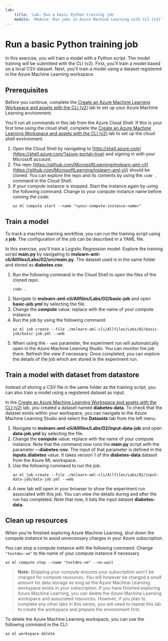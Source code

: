 ```yaml
---
lab:
    title: 'Lab: Run a basic Python training job'
    module: 'Module: Run jobs in Azure Machine Learning with CLI (v2)'
---
```


# Run a basic Python training job

In this exercise, you will train a model with a Python script. The model training will be submitted with the CLI (v2). First, you'll train a model based on a local CSV dataset. Next, you'll train a model using a dataset registered in the Azure Machine Learning workspace.

## Prerequisites

Before you continue, complete the [Create an Azure Machine Learning Workspace and assets with the CLI (v2)](Instructions/Labs/01-create-workspace.md) lab to set up your Azure Machine Learning environment.

You'll run all commands in this lab from the Azure Cloud Shell. If this is your first time using the cloud shell, complete the [Create an Azure Machine Learning Workspace and assets with the CLI (v2)](Instructions/Labs/01-create-workspace.md) lab to set up the cloud shell environment.

1. Open the Cloud Shell by navigating to [http://shell.azure.com](https://shell.azure.com/?azure-portal=true) and signing in with your Microsoft account.
1. The repo [https://github.com/MicrosoftLearning/mslearn-aml-cli](https://github.com/MicrosoftLearning/mslearn-aml-cli) should be cloned. You can explore the repo and its contents by using the `code .` command in the Cloud Shell.
1. If your compute instance is stopped. Start the instance again by using the following command. Change <your-compute-instance-name> to your compute instance name before running the code:
    ```azurecli
    az ml compute start --name "<your-compute-instance-name>"
    ```

## Train a model

To track a machine learning workflow, you can run the training script using a **job**. The configuration of the job can be described in a YAML file.

In this exercise, you'll train a Logistic Regression model. Explore the training script **main.py** by navigating to **mslearn-aml-cli/Allfiles/Labs/02/src/main.py**. The dataset used is in the same folder and stored as **diabetes.csv**.

1. Run the following command in the Cloud Shell to open the files of the cloned repo:
    ```azurecli
    code .
    ```
1. Navigate to **mslearn-aml-cli/Allfiles/Labs/02/basic-job** and open **basic-job.yml** by selecting the file.
1. Change the **compute** value: replace <your-compute-instance-name> with the name of your compute instance.
1. Run the job by using the following command:
    ```azurecli
    az ml job create --file ./mslearn-aml-cli/Allfiles/Labs/02/basic-job/basic-job.yml --web
    ```
1. When using the `--web` parameter, the experiment run will automatically open in the Azure Machine Learning Studio. You can monitor the job there. Refresh the view if necessary. Once completed, you can explore the details of the job which are stored in the experiment run.

## Train a model with dataset from datastore

Instead of storing a CSV file in the same folder as the training script, you can also train a model using a registered dataset as input.

In the [Create an Azure Machine Learning Workspace and assets with the CLI (v2)](Instructions/Labs/01-create-workspace.md) lab, you created a dataset named **diabetes-data**. To check that the dataset exists within your workspace, you can navigate to the Azure Machine Learning Studio and select the **Datasets** tab from the left menu.

1. Navigate to **mslearn-aml-cli/Allfiles/Labs/02/input-data-job** and open **data-job.yml** by selecting the file.
1. Change the **compute** value: replace <your-compute-instance-name> with the name of your compute instance. Note that the command now runs the **main.py** script with the parameter **--diabetes-csv**. The input of that parameter is defined in the **inputs.diabetes** value. It takes version 1 of the **diabetes-data** dataset from the Azure ML workspace.
1. Use the following command to run the job:
    ```azurecli
    az ml job create --file ./mslearn-aml-cli/Allfiles/Labs/02/input-data-job/data-job.yml --web
    ```
1. A new tab will open in your browser to show the experiment run associated with this job. You can view the details during and after the run has completed. Note that now, it lists the input dataset **diabetes-data**.

## Clean up resources

When you're finished exploring Azure Machine Learning, shut down the compute instance to avoid unnecessary charges in your Azure subscription.

You can stop a compute instance with the following command. Change `"testdev-vm"` to the name of your compute instance if necessary.

```azurecli
az ml compute stop --name "testdev-vm" --no-wait
```

> **Note:** Stopping your compute ensures your subscription won't be charged for compute resources. You will however be charged a small amount for data storage as long as the Azure Machine Learning workspace exists in your subscription. If you have finished exploring Azure Machine Learning, you can delete the Azure Machine Learning workspace and associated resources. However, if you plan to complete any other labs in this series, you will need to repeat this lab to create the workspace and prepare the environment first.

To delete the Azure Machine Learning workspace, you can use the following command in the CLI:

```azurecli
az ml workspace delete
```
